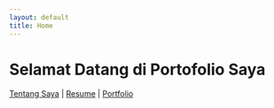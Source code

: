 ```yaml
---
layout: default
title: Home
---
```


# Selamat Datang di Portofolio Saya

<a href="/about/">Tentang Saya</a> |
<a href="/resume/">Resume</a> |
<a href="/portfolio/">Portfolio</a>
